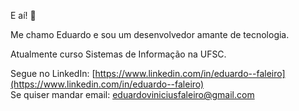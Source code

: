 E aí! 👋

Me chamo Eduardo e sou um desenvolvedor amante de tecnologia.

Atualmente curso Sistemas de Informação na UFSC.

Segue no LinkedIn: [https://www.linkedin.com/in/eduardo--faleiro](https://www.linkedin.com/in/eduardo--faleiro)<br>
Se quiser mandar email: eduardoviniciusfaleiro@gmail.com

